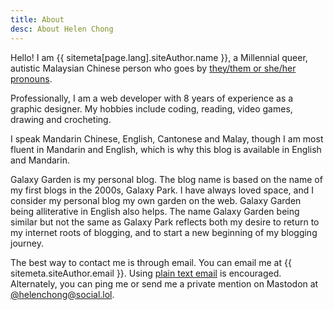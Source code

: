 ```yaml
---
title: About
desc: About Helen Chong
---
```

Hello! I am {{ sitemeta[page.lang].siteAuthor.name }}, a Millennial queer, autistic Malaysian Chinese person who goes by [they/them or she/her pronouns](https://en.pronouns.page/@helenchong).

Professionally, I am a web developer with 8 years of experience as a graphic designer. My hobbies include coding, reading, video games, drawing and crocheting.

I speak Mandarin Chinese, English, Cantonese and Malay, though I am most fluent in Mandarin and English, which is why this blog is available in English and Mandarin.

Galaxy Garden is my personal blog. The blog name is based on the name of my first blogs in the 2000s, Galaxy Park. I have always loved space, and I consider my personal blog my own garden on the web. Galaxy Garden being alliterative in English also helps. The name Galaxy Garden being similar but not the same as Galaxy Park reflects both my desire to return to my internet roots of blogging, and to start a new beginning of my blogging journey.

The best way to contact me is through email. You can email me at {{ sitemeta.siteAuthor.email }}. Using [plain text email](https://useplaintext.email/) is encouraged. Alternately, you can ping me or send me a private mention on Mastodon at [@helenchong@social.lol](https://social.lol/@helenchong).